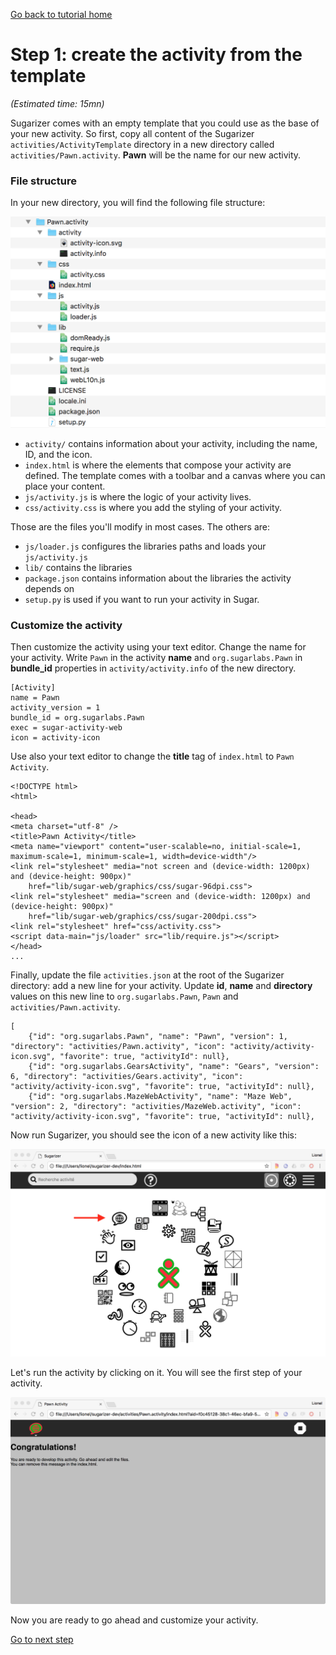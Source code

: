 [Go back to tutorial home](tutorial.md)


# Step 1: create the activity from the template
*(Estimated time: 15mn)*

Sugarizer comes with an empty template that you could use as the base of your new activity. So first, copy all content of the Sugarizer `activities/ActivityTemplate` directory in a new directory called `activities/Pawn.activity`. **Pawn** will be the name for our new activity.


### File structure

In your new directory, you will find the following file structure:

![](images/tutorial_step1_1.png)


* `activity/` contains information about your activity, including the name, ID, and the icon.
* `index.html` is where the elements that compose your activity are defined.  The template comes with a toolbar and a canvas where you can place your content.
* `js/activity.js` is where the logic of your activity lives.
* `css/activity.css` is where you add the styling of your activity.

Those are the files you'll modify in most cases. The others are:

* `js/loader.js` configures the libraries paths and loads your   `js/activity.js`
* `lib/` contains the libraries
* `package.json` contains information about the libraries the activity depends on
* `setup.py` is used if you want to run your activity in Sugar.


### Customize the activity

Then customize the activity using your text editor. Change the name for your activity. Write `Pawn` in the activity **name** and `org.sugarlabs.Pawn` in **bundle_id** properties in `activity/activity.info` of the new directory.

	[Activity]
	name = Pawn
	activity_version = 1
	bundle_id = org.sugarlabs.Pawn
	exec = sugar-activity-web
	icon = activity-icon

Use also your text editor to change the **title** tag of `index.html` to `Pawn Activity`.

	<!DOCTYPE html>
	<html>

	<head>
	<meta charset="utf-8" />
	<title>Pawn Activity</title>
	<meta name="viewport" content="user-scalable=no, initial-scale=1, maximum-scale=1, minimum-scale=1, width=device-width"/>
	<link rel="stylesheet" media="not screen and (device-width: 1200px) and (device-height: 900px)"
		href="lib/sugar-web/graphics/css/sugar-96dpi.css">
	<link rel="stylesheet" media="screen and (device-width: 1200px) and (device-height: 900px)"
		href="lib/sugar-web/graphics/css/sugar-200dpi.css">
	<link rel="stylesheet" href="css/activity.css">
	<script data-main="js/loader" src="lib/require.js"></script>
	</head>
	...

Finally, update the file `activities.json` at the root of the Sugarizer directory: add a new line for your activity. Update **id**, **name** and **directory** values on this new line to `org.sugarlabs.Pawn`, `Pawn` and `activities/Pawn.activity`.

	[
		{"id": "org.sugarlabs.Pawn", "name": "Pawn", "version": 1, "directory": "activities/Pawn.activity", "icon": "activity/activity-icon.svg", "favorite": true, "activityId": null},
		{"id": "org.sugarlabs.GearsActivity", "name": "Gears", "version": 6, "directory": "activities/Gears.activity", "icon": "activity/activity-icon.svg", "favorite": true, "activityId": null},
		{"id": "org.sugarlabs.MazeWebActivity", "name": "Maze Web", "version": 2, "directory": "activities/MazeWeb.activity", "icon": "activity/activity-icon.svg", "favorite": true, "activityId": null},

Now run Sugarizer, you should see the icon of a new activity like this:

![](images/tutorial_step1_2.png)

Let's run the activity by clicking on it. You will see the first step of your activity.

![](images/tutorial_step1_3.png)

Now you are ready to go ahead and customize your activity.

[Go to next step](tutorial_step2.md)

